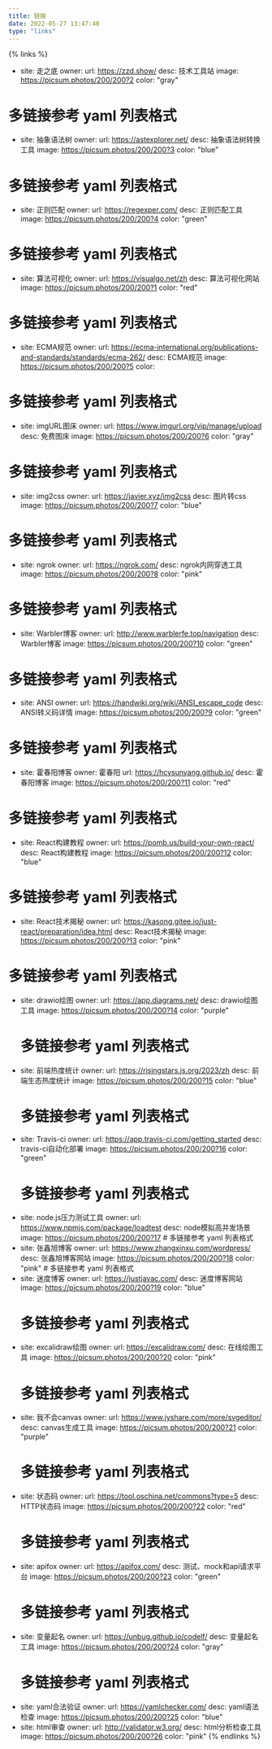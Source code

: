 ```yaml
---
title: 链接
date: 2022-05-27 13:47:40
type: "links"
---
```



{% links %}
- site: 走之底
  owner: 
  url: https://zzd.show/
  desc: 技术工具站
  image: https://picsum.photos/200/200?2
  color: "gray"
# 多链接参考 yaml 列表格式
- site: 抽象语法树
  owner: 
  url: https://astexplorer.net/
  desc: 抽象语法树转换工具
  image: https://picsum.photos/200/200?3
  color: "blue"
# 多链接参考 yaml 列表格式
- site: 正则匹配
  owner: 
  url: https://regexper.com/
  desc: 正则匹配工具
  image: https://picsum.photos/200/200?4
  color: "green"
# 多链接参考 yaml 列表格式
- site: 算法可视化
  owner: 
  url: https://visualgo.net/zh
  desc: 算法可视化网站
  image: https://picsum.photos/200/200?1
  color: "red"
# 多链接参考 yaml 列表格式
- site: ECMA规范
  owner: 
  url: https://ecma-international.org/publications-and-standards/standards/ecma-262/
  desc: ECMA规范
  image: https://picsum.photos/200/200?5
  color: 
# 多链接参考 yaml 列表格式
- site: imgURL图床
  owner: 
  url: https://www.imgurl.org/vip/manage/upload
  desc: 免费图床
  image: https://picsum.photos/200/200?6
  color: "gray"
# 多链接参考 yaml 列表格式
- site: img2css
  owner: 
  url: https://javier.xyz/img2css
  desc: 图片转css
  image: https://picsum.photos/200/200?7
  color: "blue"
# 多链接参考 yaml 列表格式
- site: ngrok
  owner: 
  url: https://ngrok.com/
  desc: ngrok内网穿透工具
  image: https://picsum.photos/200/200?8
  color: "pink"
# 多链接参考 yaml 列表格式
- site: Warbler博客
  owner: 
  url: http://www.warblerfe.top/navigation
  desc: Warbler博客
  image: https://picsum.photos/200/200?10
  color: "green"
# 多链接参考 yaml 列表格式
- site: ANSI
  owner: 
  url: https://handwiki.org/wiki/ANSI_escape_code
  desc: ANSI转义码详情
  image: https://picsum.photos/200/200?9
  color: "green"
# 多链接参考 yaml 列表格式
- site: 霍春阳博客
  owner: 霍春阳
  url: https://hcysunyang.github.io/
  desc: 霍春阳博客
  image: https://picsum.photos/200/200?11
  color: "red"
# 多链接参考 yaml 列表格式
- site: React构建教程
  owner: 
  url: https://pomb.us/build-your-own-react/
  desc: React构建教程
  image: https://picsum.photos/200/200?12
  color: "blue"
# 多链接参考 yaml 列表格式
- site: React技术揭秘
  owner: 
  url: https://kasong.gitee.io/just-react/preparation/idea.html
  desc: React技术揭秘
  image: https://picsum.photos/200/200?13
  color: "pink"
# 多链接参考 yaml 列表格式
- site: drawio绘图
  owner: 
  url: https://app.diagrams.net/
  desc: drawio绘图工具
  image: https://picsum.photos/200/200?14
  color: "purple"
  # 多链接参考 yaml 列表格式
- site: 前端热度统计
  owner: 
  url: https://risingstars.js.org/2023/zh
  desc: 前端生态热度统计
  image: https://picsum.photos/200/200?15
  color: "blue"
  # 多链接参考 yaml 列表格式
- site: Travis-ci
  owner: 
  url: https://app.travis-ci.com/getting_started
  desc: travis-ci自动化部署
  image: https://picsum.photos/200/200?16
  color: "green"
    # 多链接参考 yaml 列表格式
- site: node.js压力测试工具
  owner: 
  url: https://www.npmjs.com/package/loadtest
  desc: node模拟高并发场景
  image: https://picsum.photos/200/200?17
      # 多链接参考 yaml 列表格式
- site: 张鑫旭博客
  owner: 
  url: https://www.zhangxinxu.com/wordpress/
  desc: 张鑫旭博客网站
  image: https://picsum.photos/200/200?18
  color: "pink"
      # 多链接参考 yaml 列表格式
- site: 迷度博客
  owner: 
  url: https://justjavac.com/
  desc: 迷度博客网站
  image: https://picsum.photos/200/200?19
  color: "blue"
  # 多链接参考 yaml 列表格式
- site: excalidraw绘图
  owner: 
  url: https://excalidraw.com/
  desc: 在线绘图工具
  image: https://picsum.photos/200/200?20
  color: "pink"
    # 多链接参考 yaml 列表格式
- site: 我不会canvas
  owner: 
  url: https://www.jyshare.com/more/svgeditor/
  desc: canvas生成工具
  image: https://picsum.photos/200/200?21
  color: "purple"
   # 多链接参考 yaml 列表格式
- site: 状态码
  owner: 
  url: https://tool.oschina.net/commons?type=5
  desc: HTTP状态码
  image: https://picsum.photos/200/200?22
  color: "red"
  # 多链接参考 yaml 列表格式
- site: apifox
  owner: 
  url: https://apifox.com/
  desc: 测试、mock和api请求平台
  image: https://picsum.photos/200/200?23
  color: "green"
  # 多链接参考 yaml 列表格式
- site: 变量起名
  owner: 
  url: https://unbug.github.io/codelf/
  desc: 变量起名工具
  image: https://picsum.photos/200/200?24
  color: "gray"
    # 多链接参考 yaml 列表格式
- site: yaml合法验证
  owner: 
  url: https://yamlchecker.com/
  desc: yaml语法检查
  image: https://picsum.photos/200/200?25
  color: "blue"
- site: html审查
  owner: 
  url: http://validator.w3.org/
  desc: html分析检查工具
  image: https://picsum.photos/200/200?26
  color: "pink"
{% endlinks %}